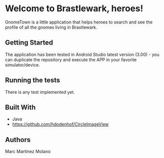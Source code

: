 # Welcome to Brastlewark, heroes!

GnomeTown is a little application that helps heroes to search and see the profile of all the gnomes living in Brastlewark.

## Getting Started

The application has been tested in Android Studio latest version (3.00) - you can duplicate the repository and execute the APP in your favorite simulator/device.

## Running the tests

There is any test implemented yet. 

## Built With

- Java
- https://github.com/hdodenhof/CircleImageView

## Authors

Marc Martínez Molano

